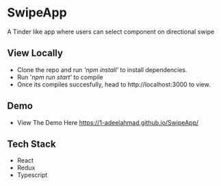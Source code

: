 # SwipeApp
A Tinder like app where users can select component on directional swipe

## View Locally
* Clone the repo and run _'npm install'_ to install dependencies.
* Run '_npm run start'_ to compile
* Once its compiles succesfully, head to http://localhost:3000 to view.

## Demo
* View The Demo Here https://1-adeelahmad.github.io/SwipeApp/

## Tech Stack
* React
* Redux
* Typescript
